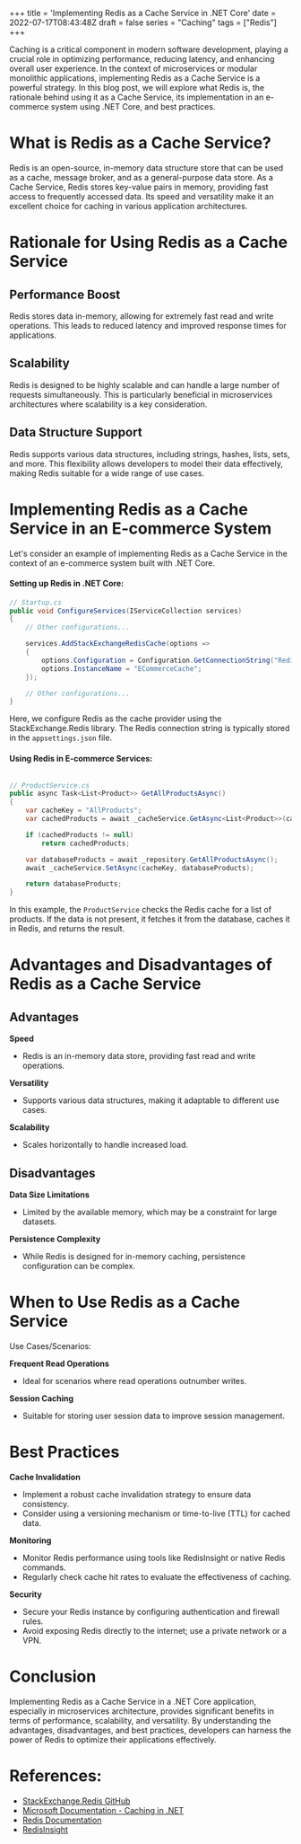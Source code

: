 +++
title = 'Implementing Redis as a Cache Service in .NET Core'
date = 2022-07-17T08:43:48Z
draft = false
series = "Caching"
tags = ["Redis"]
+++

Caching is a critical component in modern software development, playing a crucial role in optimizing performance, reducing latency, and enhancing overall user experience. In the context of microservices or modular monolithic applications, implementing Redis as a Cache Service is a powerful strategy. In this blog post, we will explore what Redis is, the rationale behind using it as a Cache Service, its implementation in an e-commerce system using .NET Core, and best practices.

# What is Redis as a Cache Service?

Redis is an open-source, in-memory data structure store that can be used as a cache, message broker, and as a general-purpose data store. As a Cache Service, Redis stores key-value pairs in memory, providing fast access to frequently accessed data. Its speed and versatility make it an excellent choice for caching in various application architectures.

# Rationale for Using Redis as a Cache Service

## Performance Boost

Redis stores data in-memory, allowing for extremely fast read and write operations. This leads to reduced latency and improved response times for applications.

## Scalability

Redis is designed to be highly scalable and can handle a large number of requests simultaneously. This is particularly beneficial in microservices architectures where scalability is a key consideration.

## Data Structure Support

Redis supports various data structures, including strings, hashes, lists, sets, and more. This flexibility allows developers to model their data effectively, making Redis suitable for a wide range of use cases.

# Implementing Redis as a Cache Service in an E-commerce System

Let's consider an example of implementing Redis as a Cache Service in the context of an e-commerce system built with .NET Core.

#### Setting up Redis in .NET Core:

```csharp
// Startup.cs
public void ConfigureServices(IServiceCollection services)
{
    // Other configurations...

    services.AddStackExchangeRedisCache(options =>
    {
        options.Configuration = Configuration.GetConnectionString("Redis");
        options.InstanceName = "ECommerceCache";
    });

    // Other configurations...
}
```

Here, we configure Redis as the cache provider using the StackExchange.Redis library. The Redis connection string is typically stored in the `appsettings.json` file.

#### Using Redis in E-commerce Services:

```csharp

// ProductService.cs
public async Task<List<Product>> GetAllProductsAsync()
{
    var cacheKey = "AllProducts";
    var cachedProducts = await _cacheService.GetAsync<List<Product>>(cacheKey);

    if (cachedProducts != null)
        return cachedProducts;

    var databaseProducts = await _repository.GetAllProductsAsync();
    await _cacheService.SetAsync(cacheKey, databaseProducts);

    return databaseProducts;
}

```

In this example, the `ProductService` checks the Redis cache for a list of products. If the data is not present, it fetches it from the database, caches it in Redis, and returns the result.

# Advantages and Disadvantages of Redis as a Cache Service

## Advantages

**Speed**

- Redis is an in-memory data store, providing fast read and write operations.

**Versatility**

- Supports various data structures, making it adaptable to different use cases.

**Scalability**

- Scales horizontally to handle increased load.

## Disadvantages

**Data Size Limitations**

- Limited by the available memory, which may be a constraint for large datasets.

**Persistence Complexity**

- While Redis is designed for in-memory caching, persistence configuration can be complex.

# When to Use Redis as a Cache Service

Use Cases/Scenarios:

**Frequent Read Operations**

- Ideal for scenarios where read operations outnumber writes.

**Session Caching**

- Suitable for storing user session data to improve session management.

# Best Practices

**Cache Invalidation**

- Implement a robust cache invalidation strategy to ensure data consistency.
- Consider using a versioning mechanism or time-to-live (TTL) for cached data.

**Monitoring**

- Monitor Redis performance using tools like RedisInsight or native Redis commands.
- Regularly check cache hit rates to evaluate the effectiveness of caching.

**Security**

- Secure your Redis instance by configuring authentication and firewall rules.
- Avoid exposing Redis directly to the internet; use a private network or a VPN.

# Conclusion

Implementing Redis as a Cache Service in a .NET Core application, especially in microservices architecture, provides significant benefits in terms of performance, scalability, and versatility. By understanding the advantages, disadvantages, and best practices, developers can harness the power of Redis to optimize their applications effectively.

# References:

- [StackExchange.Redis GitHub](https://github.com/StackExchange/StackExchange.Redis)
- [Microsoft Documentation - Caching in .NET](https://docs.microsoft.com/en-us/aspnet/core/performance/caching)
- [Redis Documentation](https://redis.io/documentation)
- [RedisInsight](https://redislabs.com/redis-enterprise/redis-insight/)
